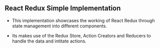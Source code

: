 ## React Redux Simple Implementation

- This implementation showcases the working of React Redux through state management into different components.

- Its makes use of the Redux Store, Action Creators and Reducers to handle the data and intitate actions.